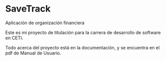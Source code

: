 # SaveTrack
Aplicación de organización financiera

Este es mi proyecto de titulación para la carrera de desarrollo de software en CETI.

Todo acerca del proyecto está en la documentación, y se encuentra en el pdf de Manual de Usuario.
